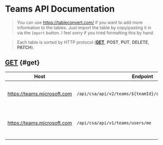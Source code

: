# Teams API Documentation

> You can use https://tableconvert.com/ if you want to add more information to the tables. Just import the table by copy/pasting it in via the `Import` button. I feel sorry if you tried formatting this by hand.

> Each table is sorted by HTTP protocol ([**GET**](#get)</a>, **POST**, **PUT**, **DELETE**, **PATCH**).

## <u>GET</u> {#get}
| **Host**                    | **Endpoint**                                            | **Description**                                | **Query Parameters**                               | **Authorization**              |
| --------------------------- | ------------------------------------------------------- | ---------------------------------------------- | -------------------------------------------------- | ------------------------------ |
| https://teams.microsoft.com | `/api/csa/api/v2/teams/${teamId}/channels/${channelId}` | This is used to fetch channel messages.        | `filterSystemMessage=true`, `pageSize={number}`    | **Bearer** `{chatSvcAggToken}` |
| https://teams.microsoft.com | `/api/csa/api/v1/teams/users/me`                        | Fetch all available "teams" for a single user. | `isPrefetch=false`, `enableMembershipSummary=true` | **Bearer** `{chatSvcAggToken}` |
